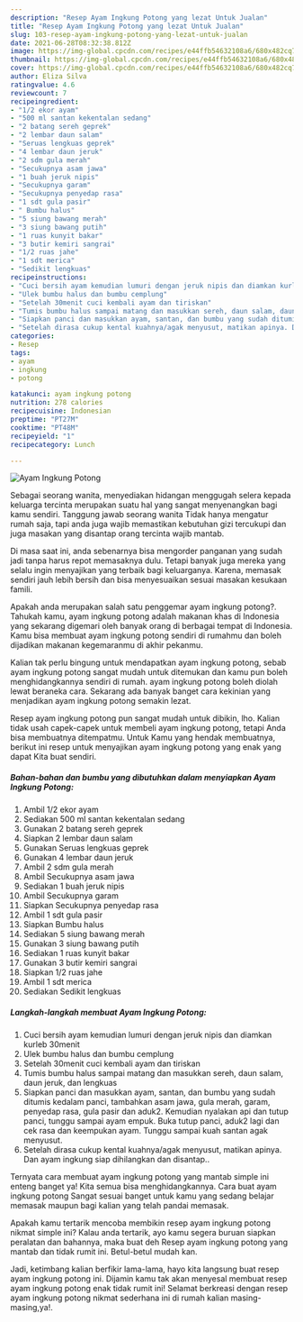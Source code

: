 ```yaml
---
description: "Resep Ayam Ingkung Potong yang lezat Untuk Jualan"
title: "Resep Ayam Ingkung Potong yang lezat Untuk Jualan"
slug: 103-resep-ayam-ingkung-potong-yang-lezat-untuk-jualan
date: 2021-06-28T08:32:38.812Z
image: https://img-global.cpcdn.com/recipes/e44ffb54632108a6/680x482cq70/ayam-ingkung-potong-foto-resep-utama.jpg
thumbnail: https://img-global.cpcdn.com/recipes/e44ffb54632108a6/680x482cq70/ayam-ingkung-potong-foto-resep-utama.jpg
cover: https://img-global.cpcdn.com/recipes/e44ffb54632108a6/680x482cq70/ayam-ingkung-potong-foto-resep-utama.jpg
author: Eliza Silva
ratingvalue: 4.6
reviewcount: 7
recipeingredient:
- "1/2 ekor ayam"
- "500 ml santan kekentalan sedang"
- "2 batang sereh geprek"
- "2 lembar daun salam"
- "Seruas lengkuas geprek"
- "4 lembar daun jeruk"
- "2 sdm gula merah"
- "Secukupnya asam jawa"
- "1 buah jeruk nipis"
- "Secukupnya garam"
- "Secukupnya penyedap rasa"
- "1 sdt gula pasir"
- " Bumbu halus"
- "5 siung bawang merah"
- "3 siung bawang putih"
- "1 ruas kunyit bakar"
- "3 butir kemiri sangrai"
- "1/2 ruas jahe"
- "1 sdt merica"
- "Sedikit lengkuas"
recipeinstructions:
- "Cuci bersih ayam kemudian lumuri dengan jeruk nipis dan diamkan kurleb 30menit"
- "Ulek bumbu halus dan bumbu cemplung"
- "Setelah 30menit cuci kembali ayam dan tiriskan"
- "Tumis bumbu halus sampai matang dan masukkan sereh, daun salam, daun jeruk, dan lengkuas"
- "Siapkan panci dan masukkan ayam, santan, dan bumbu yang sudah ditumis kedalam panci, tambahkan asam jawa, gula merah, garam, penyedap rasa, gula pasir dan aduk2. Kemudian nyalakan api dan tutup panci, tunggu sampai ayam empuk. Buka tutup panci, aduk2 lagi dan cek rasa dan keempukan ayam. Tunggu sampai kuah santan agak menyusut."
- "Setelah dirasa cukup kental kuahnya/agak menyusut, matikan apinya. Dan ayam ingkung siap dihilangkan dan disantap.."
categories:
- Resep
tags:
- ayam
- ingkung
- potong

katakunci: ayam ingkung potong 
nutrition: 278 calories
recipecuisine: Indonesian
preptime: "PT27M"
cooktime: "PT48M"
recipeyield: "1"
recipecategory: Lunch

---
```



![Ayam Ingkung Potong](https://img-global.cpcdn.com/recipes/e44ffb54632108a6/680x482cq70/ayam-ingkung-potong-foto-resep-utama.jpg)

Sebagai seorang wanita, menyediakan hidangan menggugah selera kepada keluarga tercinta merupakan suatu hal yang sangat menyenangkan bagi kamu sendiri. Tanggung jawab seorang  wanita Tidak hanya mengatur rumah saja, tapi anda juga wajib memastikan kebutuhan gizi tercukupi dan juga masakan yang disantap orang tercinta wajib mantab.

Di masa  saat ini, anda sebenarnya bisa mengorder panganan yang sudah jadi tanpa harus repot memasaknya dulu. Tetapi banyak juga mereka yang selalu ingin menyajikan yang terbaik bagi keluarganya. Karena, memasak sendiri jauh lebih bersih dan bisa menyesuaikan sesuai masakan kesukaan famili. 



Apakah anda merupakan salah satu penggemar ayam ingkung potong?. Tahukah kamu, ayam ingkung potong adalah makanan khas di Indonesia yang sekarang digemari oleh banyak orang di berbagai tempat di Indonesia. Kamu bisa membuat ayam ingkung potong sendiri di rumahmu dan boleh dijadikan makanan kegemaranmu di akhir pekanmu.

Kalian tak perlu bingung untuk mendapatkan ayam ingkung potong, sebab ayam ingkung potong sangat mudah untuk ditemukan dan kamu pun boleh menghidangkannya sendiri di rumah. ayam ingkung potong boleh diolah lewat beraneka cara. Sekarang ada banyak banget cara kekinian yang menjadikan ayam ingkung potong semakin lezat.

Resep ayam ingkung potong pun sangat mudah untuk dibikin, lho. Kalian tidak usah capek-capek untuk membeli ayam ingkung potong, tetapi Anda bisa membuatnya ditempatmu. Untuk Kamu yang hendak membuatnya, berikut ini resep untuk menyajikan ayam ingkung potong yang enak yang dapat Kita buat sendiri.

<!--inarticleads1-->

##### Bahan-bahan dan bumbu yang dibutuhkan dalam menyiapkan Ayam Ingkung Potong:

1. Ambil 1/2 ekor ayam
1. Sediakan 500 ml santan kekentalan sedang
1. Gunakan 2 batang sereh geprek
1. Siapkan 2 lembar daun salam
1. Gunakan Seruas lengkuas geprek
1. Gunakan 4 lembar daun jeruk
1. Ambil 2 sdm gula merah
1. Ambil Secukupnya asam jawa
1. Sediakan 1 buah jeruk nipis
1. Ambil Secukupnya garam
1. Siapkan Secukupnya penyedap rasa
1. Ambil 1 sdt gula pasir
1. Siapkan  Bumbu halus
1. Sediakan 5 siung bawang merah
1. Gunakan 3 siung bawang putih
1. Sediakan 1 ruas kunyit bakar
1. Gunakan 3 butir kemiri sangrai
1. Siapkan 1/2 ruas jahe
1. Ambil 1 sdt merica
1. Sediakan Sedikit lengkuas




<!--inarticleads2-->

##### Langkah-langkah membuat Ayam Ingkung Potong:

1. Cuci bersih ayam kemudian lumuri dengan jeruk nipis dan diamkan kurleb 30menit
1. Ulek bumbu halus dan bumbu cemplung
1. Setelah 30menit cuci kembali ayam dan tiriskan
1. Tumis bumbu halus sampai matang dan masukkan sereh, daun salam, daun jeruk, dan lengkuas
1. Siapkan panci dan masukkan ayam, santan, dan bumbu yang sudah ditumis kedalam panci, tambahkan asam jawa, gula merah, garam, penyedap rasa, gula pasir dan aduk2. Kemudian nyalakan api dan tutup panci, tunggu sampai ayam empuk. Buka tutup panci, aduk2 lagi dan cek rasa dan keempukan ayam. Tunggu sampai kuah santan agak menyusut.
1. Setelah dirasa cukup kental kuahnya/agak menyusut, matikan apinya. Dan ayam ingkung siap dihilangkan dan disantap..




Ternyata cara membuat ayam ingkung potong yang mantab simple ini enteng banget ya! Kita semua bisa menghidangkannya. Cara buat ayam ingkung potong Sangat sesuai banget untuk kamu yang sedang belajar memasak maupun bagi kalian yang telah pandai memasak.

Apakah kamu tertarik mencoba membikin resep ayam ingkung potong nikmat simple ini? Kalau anda tertarik, ayo kamu segera buruan siapkan peralatan dan bahannya, maka buat deh Resep ayam ingkung potong yang mantab dan tidak rumit ini. Betul-betul mudah kan. 

Jadi, ketimbang kalian berfikir lama-lama, hayo kita langsung buat resep ayam ingkung potong ini. Dijamin kamu tak akan menyesal membuat resep ayam ingkung potong enak tidak rumit ini! Selamat berkreasi dengan resep ayam ingkung potong nikmat sederhana ini di rumah kalian masing-masing,ya!.

